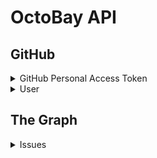 # OctoBay API

## GitHub

<details>
  <summary>GitHub Personal Access Token</summary>
  ### Get a GitHub Personal Access Token
  
  [Follow these instructions](https://docs.github.com/en/github/authenticating-to-github/creating-a-personal-access-token) to get your GitHub Personal Access Token.

  Create the token with the following permissions:
  - public_repo
  - user:email

  Put this personal access token in the .env file for the `GITHUB_PERSONAL_ACCESS_TOKEN` variable.

  <summary>Authorization Access Token</summary>

  ### Get an access token for a GitHub user.

  #### Option 1: Create a GitHub OAuth2 App and Get a token using the frontend
  
  ##### Step 1: Create OAuth App
  Our frontend and some backend calls (like is-repo-admin) expects an GitHub OAuth2 token.

  Let's get you a token.

  First create an OAuth2 Github app. Go to <b>Settings -> Developer settings -> OAuth Apps</b>

  Set callback url to:

  Application Name: anything
  Homepage url: could be anything, but just do `https://octobay.uber.space/`
  Authorization callback URL: MUST be `http://localhost:3000/auth/github`

  Create the application.

  In `.env`, set the following to your OAuth2 apps information:

  ```
  GITHUB_CLIENT_ID=<YOUR_GITHUB_CLIENT_ID>
  GITHUB_CLIENT_SECRET=<YOUR_GITHUB_CLIENT_SECRET>
  ```

  ##### Step 2: Login from frontend

  Set the following parameters in the app frontend
  
  ```
  API_URL=http://localhost:3001
  GITHUB_CLIENT_ID=<THE CLIENT ID OF THE OUATH2 APP YOU CREATED IN STEP 1>
  ```

  Boot the api and app, and follow the login on the frontend.

  You should now have an OAuth2 token beginning with `gho_` in you Applications -> Local Storage.

  Use this with a header of `Authorization : Bearer <YOUR TOKEN>` to make authenticated API calls.

  #### Option 2: Intercept Authorization Code
  The auth code from `https://github.com/login/oauth/authorize` can be exchanged for an access token here.

  ```http
  POST /github/access-token
  ```
  #### Body
  |Parameter|Default|Description|
  |-|-|-|
  |`code`|`null`|The auth code from the GitHub redirect.|

  #### Response
  |Code|Type|Description|
  |-|-|-|
  |200|`String`|The GitHub user's access token.|
  |500|`Object`|The error object. The code was probably wrong or expired.|

</details>

<details>
  <summary>User</summary>

  ### Get GitHub.

  Get a user by username.

  ```http
  GET /github/user/:username
  ```
  #### Parameters
  |Parameter|Default|Description|
  |-|-|-|
  |`username`|`null`|A GitHub username.|

  #### Response
  |Code|Type|Description|
  |-|-|-|
  |200|`Object`|The GitHub user's account data.|
  |404|`Object`|User not found.|
  |500|`Object`|GitHub error.|

</details>

## The Graph

<details>
  <summary>Issues</summary>

  ### Get all Issues.

  Get all issues that are currently indexed in the OctoBay subgraph. Results are cached.

  ```http
  GET /graph/issues
  ```
  #### Query
  |Parameter|Default|Description|
  |-|-|-|
  |`filter`|`null`|(Not yet implemented yet)|
  |`order`|`desc`|(Not yet implemented yet)|
  |`orderBy`|`depositSize`|(Not yet implemented yet)|

  #### Response
  |Code|Type|Description|
  |-|-|-|
  |200|`Array`|An array of issues/bounties.|
  |500|`Object`|The error object. Calling the graph endpoint failed.|

</details>
